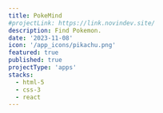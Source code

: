 ```yaml
---
title: PokeMind
#projectLink: https://link.novindev.site/
description: Find Pokemon.
date: '2023-11-08'
icon: '/app_icons/pikachu.png'
featured: true
published: true
projectType: 'apps'
stacks:
  - html-5
  - css-3
  - react
---
```

